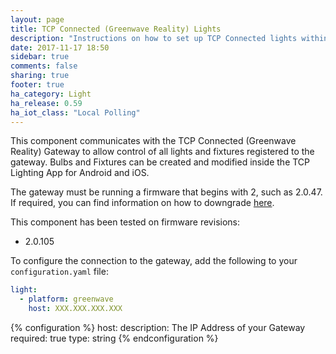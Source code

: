 ```yaml
---
layout: page
title: TCP Connected (Greenwave Reality) Lights
description: "Instructions on how to set up TCP Connected lights within Home Assistant."
date: 2017-11-17 18:50
sidebar: true
comments: false
sharing: true
footer: true
ha_category: Light
ha_release: 0.59
ha_iot_class: "Local Polling"
---
```


This component communicates with the TCP Connected (Greenwave Reality) Gateway to allow control of all lights and fixtures registered to the gateway. Bulbs and Fixtures can be created and modified inside the TCP Lighting App for Android and iOS.

The gateway must be running a firmware that begins with 2, such as 2.0.47. If required, you can find information on how to downgrade [here](https://github.com/bren1818/TCPFirmwareRestore).

This component has been tested on firmware revisions:

- 2.0.105

To configure the connection to the gateway, add the following to your `configuration.yaml` file:

```yaml
light:
  - platform: greenwave
    host: XXX.XXX.XXX.XXX
```

{% configuration %}
host:
  description: The IP Address of your Gateway
  required: true
  type: string
{% endconfiguration %}
